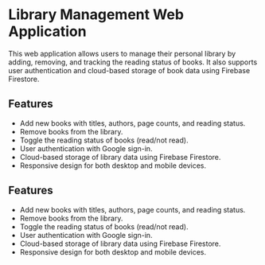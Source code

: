 # Library Management Web Application

This web application allows users to manage their personal library by adding, removing, and tracking the reading status of books. It also supports user authentication and cloud-based storage of book data using Firebase Firestore.

## Features

- Add new books with titles, authors, page counts, and reading status.
- Remove books from the library.
- Toggle the reading status of books (read/not read).
- User authentication with Google sign-in.
- Cloud-based storage of library data using Firebase Firestore.
- Responsive design for both desktop and mobile devices.

## Features

- Add new books with titles, authors, page counts, and reading status.
- Remove books from the library.
- Toggle the reading status of books (read/not read).
- User authentication with Google sign-in.
- Cloud-based storage of library data using Firebase Firestore.
- Responsive design for both desktop and mobile devices.
